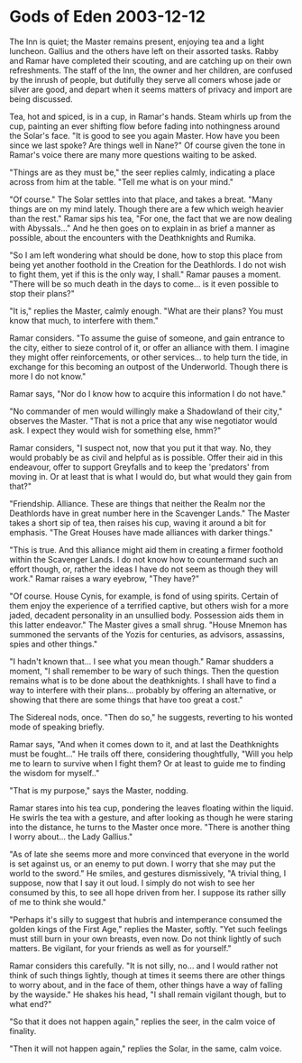 <!-- TITLE: Gods of Eden 2003-12-12 -->
<!-- SUBTITLE: A game log for Gods of Eden -->

# Gods of Eden 2003-12-12

The Inn is quiet; the Master remains present, enjoying tea and a light luncheon. Gallius and the others have left on their assorted tasks. Rabby and Ramar have completed their scouting, and are catching up on their own refreshments. The staff of the Inn, the owner and her children, are confused by the inrush of people, but dutifully they serve all comers whose jade or silver are good, and depart when it seems matters of privacy and import are being discussed.

Tea, hot and spiced, is in a cup, in Ramar's hands. Steam whirls up from the cup, painting an ever shifting flow before fading into nothingness around the Solar's face. "It is good to see you again Master. How have you been since we last spoke? Are things well in Nane?" Of course given the tone in Ramar's voice there are many more questions waiting to be asked.

"Things are as they must be," the seer replies calmly, indicating a place across from him at the table. "Tell me what is on your mind."

"Of course." The Solar settles into that place, and takes a breat. "Many things are on my mind lately. Though there are a few which weigh heavier than the rest." Ramar sips his tea, "For one, the fact that we are now dealing with Abyssals..." And he then goes on to explain in as brief a manner as possible, about the encounters with the Deathknights and Rumika.

"So I am left wondering what should be done, how to stop this place from being yet another foothold in the Creation for the Deathlords. I do not wish to fight them, yet if this is the only way, I shall." Ramar pauses a moment. "There will be so much death in the days to come... is it even possible to stop their plans?"

"It is," replies the Master, calmly enough. "What are their plans? You must know that much, to interfere with them."

Ramar considers. "To assume the guise of someone, and gain entrance to the city, either to sieze control of it, or offer an alliance with them. I imagine they might offer reinforcements, or other services... to help turn the tide, in exchange for this becoming an outpost of the Underworld. Though there is more I do not know."

Ramar says, "Nor do I know how to acquire this information I do not have."

"No commander of men would willingly make a Shadowland of their city," observes the Master. "That is not a price that any wise negotiator would ask. I expect they would wish for something else, hmm?"

Ramar considers, "I suspect not, now that you put it that way. No, they would probably be as civil and helpful as is possible. Offer their aid in this endeavour, offer to support Greyfalls and to keep the 'predators' from moving in. Or at least that is what I would do, but what would they gain from that?"

"Friendship. Alliance. These are things that neither the Realm nor the Deathlords have in great number here in the Scavenger Lands." The Master takes a short sip of tea, then raises his cup, waving it around a bit for emphasis. "The Great Houses have made alliances with darker things."

"This is true. And this alliance might aid them in creating a firmer foothold within the Scavenger Lands. I do not know how to countermand such an effort though, or, rather the ideas I have do not seem as though they will work." Ramar raises a wary eyebrow, "They have?"

"Of course. House Cynis, for example, is fond of using spirits. Certain of them enjoy the experience of a terrified captive, but others wish for a more jaded, decadent personality in an unsullied body. Possession aids them in this latter endeavor." The Master gives a small shrug. "House Mnemon has summoned the servants of the Yozis for centuries, as advisors, assassins, spies and other things."

"I hadn't known that... I see what you mean though." Ramar shudders a moment, "I shall remember to be wary of such things. Then the question remains what is to be done about the deathknights. I shall have to find a way to interfere with their plans... probably by offering an alternative, or showing that there are some things that have too great a cost."

The Sidereal nods, once. "Then do so," he suggests, reverting to his wonted mode of speaking briefly.

Ramar says, "And when it comes down to it, and at last the Deathknights must be fought..." He trails off there, considering thoughtfully, "Will you help me to learn to survive when I fight them? Or at least to guide me to finding the wisdom for myself.."

"That is my purpose," says the Master, nodding.

Ramar stares into his tea cup, pondering the leaves floating within the liquid. He swirls the tea with a gesture, and after looking as though he were staring into the distance, he turns to the Master once more. "There is another thing I worry about... the Lady Gallius."

"As of late she seems more and more convinced that everyone in the world is set against us, or an enemy to put down. I worry that she may put the world to the sword." He smiles, and gestures dismissively, "A trivial thing, I suppose, now that I say it out loud. I simply do not wish to see her consumed by this, to see all hope driven from her. I suppose its rather silly of me to think she would."

"Perhaps it's silly to suggest that hubris and intemperance consumed the golden kings of the First Age," replies the Master, softly. "Yet such feelings must still burn in your own breasts, even now. Do not think lightly of such matters. Be vigilant, for your friends as well as for yourself."

Ramar considers this carefully. "It is not silly, no... and I would rather not think of such things lightly, though at times it seems there are other things to worry about, and in the face of them, other things have a way of falling by the wayside." He shakes his head, "I shall remain vigilant though, but to what end?"

"So that it does not happen again," replies the seer, in the calm voice of finality.

"Then it will not happen again," replies the Solar, in the same, calm voice.